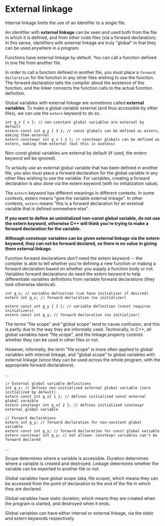 # External linkage

Internal linkage limits the use of an identifier to a single file. 

An identifier with **external linkage** can be seen and used both from the file in which it is defined, and from other code files (via a forward declaration). In this sense, identifiers with external linkage are truly "global" in that they can be used anywhere in a program.

Functions have external linkage by default. You can call a function defined in one file from another file.

In order to call a function defined in another file, you must place a `forward declaration` for the function in any other files wishing to use the function. The forward declaration tells the compiler about the existence of the function, and the linker connects the function calls to the actual function definition.

Global variables with external linkage are sometimes called **external variables**. To make a global variable external (and thus accessible by other files), we can use the `extern` keyword to do so. 

` int g_x { x }; // non-constant global variables are external by default `  
` extern const int g_y { 3 }; // const globals can be defined as extern, making them external `  
` extern constexpr int g_z { 3 }; // constexpr globals can be defined as extern, making them external (but this is useless) `  

Non-const global variables are external by default (if used, the extern keyword will be ignored).

To actaully use an external global variable that has been defined in another file, you also must place a forward declaration for the global variable in any other files wishing to use the variable. For variables, creating a forward declaration is also done via the extern keyword (with no initialization value).

The `extern` keyword has different meanings in different contexts. In some contexts, extern means "give the variable external linkage". In other contexts, `extern` means "this is a forward declaration for an external variable that is defined somewhere else".

**If you want to define an uninitialized non-const global variable, do not use the extern keyword, otherwise C++ will think you're trying to make a forward declaration for the variable.**

**Although constexpr variables can be given external linkage via the extern keyword, they can not be forward declared, so there is no value in giving them external linkage.**

Function forward declarations don't need the extern keyword -- the compiler is able to tell whether you're defining a new function or making a forward declaration based on whether you supply a function body or not. Variables forward declarations do need the extern keyword to help differentiate variables definitions from variable forward declarations (they look otherwise identical).

` int g_x; // variable definition (can have initializer if desired) `  
` extern int g_x; // forward declaration (no initializer) `  

` extern const int g_y { 1 }; // variable definition (const requires initializers) `  
` extern const int g_y; // forward declaration (no initializer) `  

The terms "file scope" and "global scope" tend to cause confusion, and this is partly due to the way they are informally used. Technically, in C++, all global variables have "file scope", and the linkage property controls whether they can be used in other files or not.

However, informally, the term "file scope" is more often applied to global variables with internal linkage, and "global scope" to global variables with external linkage (since they can be used across the whole program, with the appropriate forward declarations).  

...  

` // External global variable definitions `  
` int g_x; // defines non-initialized external global variable (zero initialized by default) `  
` extern const int g_x{ 1 }; // defines initialized const external global varaible `  
` extern constexpr int g_x{ 2 }; // defines initialized constexpr external global variable `  

` // Forward declarations `  
` extern int g_y; // forward declaration for non-constant global variable `  
` extern const int g_y; // forward declaration for const global variable `  
` extern constexpr int g_y; // not allowe: constexpr variables can't be forward declared `  

...  

Scope determines where a variable is accessible. 
Duration determines where a variable is created and destroyed.
Linkage determines whether the variable can be exported to another file or not.

Global variables have global scope (aka, file scope), which means they can be accessed from the point of declaration to the end of the file in which they are declared.

Global variables have static duration, which means they are created when the program is started, and destroyed when it ends.

Global variables can have either internal or external linkage,  via the static and extern keywords respectively.
